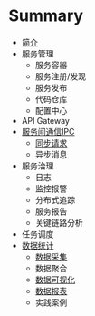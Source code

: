# Summary

* [简介](README.md)
* 服务管理
  * 服务容器
  * 服务注册/发现
  * 服务发布
  * 代码仓库
  * 配置中心
* API Gateway
* [服务间通信IPC](ipc.md)
  * [同步请求](ipc/tong-bu-qing-qiu-wang-guan.md)
  * 异步消息
* 服务治理
  * 日志
  * 监控报警
  * 分布式追踪
  * 服务报告
  * 关键链路分析
* 任务调度
* [数据统计](数据统计.md)
  * [数据采集](stat/数据采集.md)
  * 数据聚合
  * [数据可视化](stat/数据可视化.md)
  * [数据报表](stat/数据报表.md)
  * 实践案例

